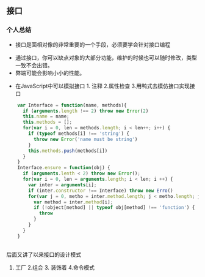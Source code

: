 ## 接口

### 个人总结
* 接口是面相对像的非常重要的一个手段，必须要学会针对接口编程  
+ 通过接口，你可以缺点对象的大部分功能，维护的时候也可以随时修改，类型一致不会出错。  
+ 弊端可能会影响小小的性能。
* 在JavaScript中可以模拟接口 1. 注释  2.属性检查  3.用鸭式去模仿接口实现接口

```javascript
    var Interface = function(name, methods){
      if (arguments.length !== 2) throw new Error(2)
      this.name = name;
      this.methods = [];
      for(var i = 0, len = methods.length; i < len++; i++) {
        if (typeof methods[i] !== 'string') {
          throw new Error('name must be string')
        }
        this.methods.push(methods[i])
      } 
    } 
    Interface.ensure = function(obj) {
      if (arguments.lenth < 2) throw new Error();
      for(var i = 0, len = arguments.length; i < len; i ++) {
        var inter = arguments[i];
        if (inter.constructor !== Interface) throw new Erro()
        for(var j = 0, metho = inter.method.length; j < metho.length; j++) {
          var method = inter.method[i];
          if (!object[method] || typeof obj[method] !== 'function') {
            throw
          }
        }
      }
    }
    

```

后面又讲了以来接口的设计模式
1. 工厂 2.组合 3. 装饰着 4.命令模式